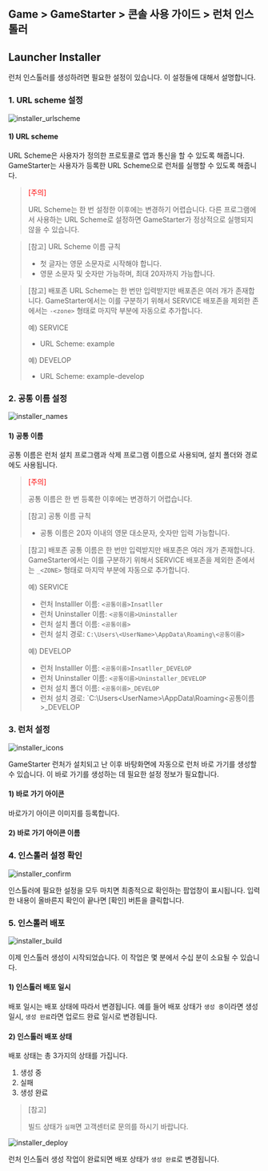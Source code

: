 ## Game > GameStarter > 콘솔 사용 가이드 > 런처 인스톨러

## Launcher Installer
런처 인스톨러를 생성하려면 필요한 설정이 있습니다.
이 설정들에 대해서 설명합니다.

### 1. URL scheme 설정
![installer_urlscheme](https://static.toastoven.net/prod_gamestarter/console/gamestarter_installer_urlscheme_202311.png)

#### 1) URL scheme

URL Scheme은 사용자가 정의한 프로토콜로 앱과 통신을 할 수 있도록 해줍니다.
GameStarter는 사용자가 등록한 URL Scheme으로 런처를 실행할 수 있도록 해줍니다.

> <font color="red">[주의]</font><br/>
>
> URL Scheme는 한 번 설정한 이후에는 변경하기 어렵습니다.
> 다른 프로그램에서 사용하는 URL Scheme로 설정하면 GameStarter가 정상적으로 실행되지 않을 수 있습니다.


> [참고] URL Scheme 이름 규칙
> 
> - 첫 글자는 영문 소문자로 시작해야 합니다.
> - 영문 소문자 및 숫자만 가능하며, 최대 20자까지 가능합니다.

> [참고] 배포존
> URL Scheme는 한 번만 입력받지만 배포존은 여러 개가 존재합니다.
> GameStarter에서는 이를 구분하기 위해서 SERVICE 배포존을 제외한 존에서는 `-<zone>` 형태로 마지막 부분에 자동으로 추가합니다.
> 
> 예) SERVICE
> - URL Scheme: example
> 
> 예) DEVELOP
> - URL Scheme: example-develop

### 2. 공통 이름 설정
![installer_names](https://static.toastoven.net/prod_gamestarter/console/gamestarter_installer_names_202311.png)

#### 1) 공통 이름
공통 이름은 런처 설치 프로그램과 삭제 프로그램 이름으로 사용되며, 설치 폴더와 경로에도 사용됩니다.

> <font color="red">[주의]</font><br/>
>
> 공통 이름은 한 번 등록한 이후에는 변경하기 어렵습니다.

> [참고] 공통 이름 규칙
> 
> - 공통 이름은 20자 이내의 영문 대소문자, 숫자만 입력 가능합니다.

> [참고] 배포존
> 공통 이름은 한 번만 입력받지만 배포존은 여러 개가 존재합니다.
> GameStarter에서는 이를 구분하기 위해서 SERVICE 배포존을 제외한 존에서는 `_<ZONE>` 형태로 마지막 부분에 자동으로 추가합니다.
> 
> 예) SERVICE
> - 런처 Installler 이름: `<공통이름>Insatller`
> - 런처 Uninstaller 이름: `<공통이름>Uninstaller`
> - 런처 설치 폴더 이름: `<공통이름>`
> - 런처 설치 경로: `C:\Users\<UserName>\AppData\Roaming\<공통이름>`
>
> 예) DEVELOP
> - 런처 Installler 이름: `<공통이름>Insatller_DEVELOP`
> - 런처 Uninstaller 이름: `<공통이름>Uninstaller_DEVELOP`
> - 런처 설치 폴더 이름: `<공통이름>_DEVELOP`
> - 런처 설치 경로: `C:\Users\<UserName>\AppData\Roaming\<공통이름>_DEVELOP

### 3. 런처 설정
![installer_icons](https://static.toastoven.net/prod_gamestarter/console/gamestarter_installer_icons_202311.png)

GameStarter 런처가 설치되고 난 이후 바탕화면에 자동으로 런처 바로 가기를 생성할 수 있습니다.
이 바로 가기를 생성하는 데 필요한 설정 정보가 필요합니다.

#### 1) 바로 가기 아이콘
바로가기 아이콘 이미지를 등록합니다.

#### 2) 바로 가기 아이콘 이름


### 4. 인스톨러 설정 확인
![installer_confirm](https://static.toastoven.net/prod_gamestarter/console/gamestarter_installer_confirm_202311.png)

인스톨러에 필요한 설정을 모두 마치면 최종적으로 확인하는 팝업창이 표시됩니다.
입력한 내용이 올바른지 확인이 끝나면 [확인] 버튼을 클릭합니다.

### 5. 인스톨러 배포
![installer_build](https://static.toastoven.net/prod_gamestarter/console/gamestarter_installer_build_202311.png)

이제 인스톨러 생성이 시작되었습니다.
이 작업은 몇 분에서 수십 분이 소요될 수 있습니다.

#### 1) 인스톨러 배포 일시
배포 일시는 배포 상태에 따라서 변경됩니다.
예를 들어 배포 상태가 `생성 중`이라면 생성 일시, `생성 완료`라면 업로드 완료 일시로 변경됩니다.

#### 2) 인스톨러 배포 상태
배포 상태는 총 3가지의 상태를 가집니다.

1. 생성 중
2. 실패
3. 생성 완료

> [참고]
> 
> 빌드 상태가 `실패`면 고객센터로 문의를 하시기 바랍니다.


![installer_deploy](https://static.toastoven.net/prod_gamestarter/console/gamestarter_installer_deploy_202311.png)

런처 인스톨러 생성 작업이 완료되면 배포 상태가 `생성 완료`로 변경됩니다.
